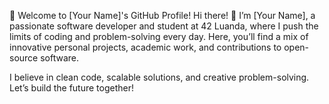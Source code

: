🚀 Welcome to [Your Name]'s GitHub Profile!
Hi there! 👋 I’m [Your Name], a passionate software developer and student at 42 Luanda, where I push the limits of coding and problem-solving every day. Here, you’ll find a mix of innovative personal projects, academic work, and contributions to open-source software.

I believe in clean code, scalable solutions, and creative problem-solving. Let’s build the future together!
